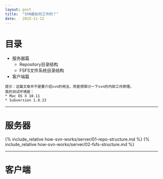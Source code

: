 ```yaml
---
layout: post
title:  "SVN是如何工作的？"
date:   2015-11-12
---
```


# 目录

* 服务器篇
    * Repository目录结构
    * FSFS文件系统目录结构
* 客户端篇

```
提示：这篇文章并不是要介绍svn的用法，而是想探讨一下svn的内部工作原理。
我的测试环境是：
* Mac OS X 10.11
* Subversion 1.8.13
```

***
# 服务器

{% include_relative how-svn-works/server/01-repo-structure.md %}
{% include_relative how-svn-works/server/02-fsfs-structure.md %}

***
# 客户端